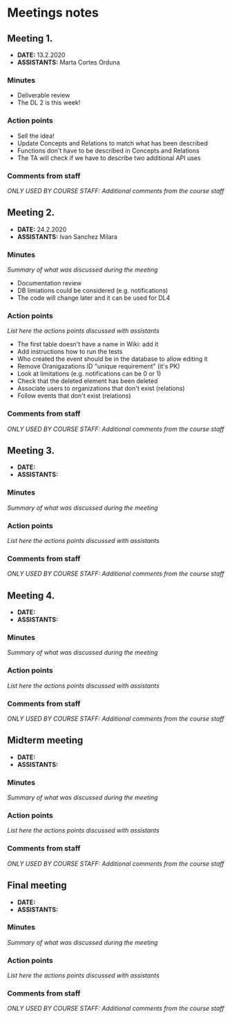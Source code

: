 # Meetings notes

## Meeting 1.
* **DATE:** 13.2.2020
* **ASSISTANTS:** Marta Cortes Orduna

### Minutes
* Deliverable review
* The DL 2 is this week!

### Action points
* Sell the idea!
* Update Concepts and Relations to match what has been described
* Functions don't have to be described in Concepts and Relations
* The TA will check if we have to describe two additional API uses


### Comments from staff
*ONLY USED BY COURSE STAFF: Additional comments from the course staff*

## Meeting 2.
* **DATE:** 24.2.2020
* **ASSISTANTS:** Ivan Sanchez Milara

### Minutes
*Summary of what was discussed during the meeting*
* Documentation review
* DB limiations could be considered (e.g. notifications)
* The code will change later and it can be used for DL4

### Action points
*List here the actions points discussed with assistants*
* The first table doesn't have a name in Wiki: add it
* Add instructions how to run the tests
* Who created the event should be in the database to allow editing it
* Remove Oranigazations ID "unique requirement" (it's PK)
* Look at limitations (e.g. notifications can be 0 or 1)
* Check that the deleted element has been deleted
* Associate users to organizations that don't exist (relations)
* Follow events that don't exist (relations)


### Comments from staff
*ONLY USED BY COURSE STAFF: Additional comments from the course staff*

## Meeting 3.
* **DATE:**
* **ASSISTANTS:**

### Minutes
*Summary of what was discussed during the meeting*

### Action points
*List here the actions points discussed with assistants*


### Comments from staff
*ONLY USED BY COURSE STAFF: Additional comments from the course staff*

## Meeting 4.
* **DATE:**
* **ASSISTANTS:**

### Minutes
*Summary of what was discussed during the meeting*

### Action points
*List here the actions points discussed with assistants*


### Comments from staff
*ONLY USED BY COURSE STAFF: Additional comments from the course staff*

## Midterm meeting
* **DATE:**
* **ASSISTANTS:**

### Minutes
*Summary of what was discussed during the meeting*

### Action points
*List here the actions points discussed with assistants*


### Comments from staff
*ONLY USED BY COURSE STAFF: Additional comments from the course staff*

## Final meeting
* **DATE:**
* **ASSISTANTS:**

### Minutes
*Summary of what was discussed during the meeting*

### Action points
*List here the actions points discussed with assistants*


### Comments from staff
*ONLY USED BY COURSE STAFF: Additional comments from the course staff*

